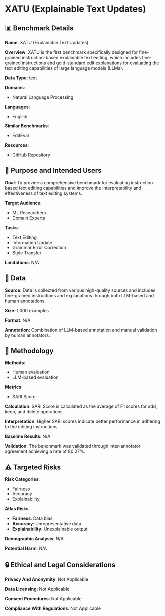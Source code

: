 # XATU (Explainable Text Updates)

## 📊 Benchmark Details

**Name**: XATU (Explainable Text Updates)

**Overview**: XATU is the first benchmark specifically designed for fine-grained instruction-based explainable text editing, which includes fine-grained instructions and gold-standard edit explanations for evaluating the text editing capabilities of large language models (LLMs).

**Data Type**: text

**Domains**:
- Natural Language Processing

**Languages**:
- English

**Similar Benchmarks**:
- EditEval

**Resources**:
- [GitHub Repository](https://github.com/megagonlabs/xatu)

## 🎯 Purpose and Intended Users

**Goal**: To provide a comprehensive benchmark for evaluating instruction-based text editing capabilities and improve the interpretability and effectiveness of text editing systems.

**Target Audience**:
- ML Researchers
- Domain Experts

**Tasks**:
- Text Editing
- Information Update
- Grammar Error Correction
- Style Transfer

**Limitations**: N/A

## 💾 Data

**Source**: Data is collected from various high-quality sources and includes fine-grained instructions and explanations through both LLM-based and human annotations.

**Size**: 1,000 examples

**Format**: N/A

**Annotation**: Combination of LLM-based annotation and manual validation by human annotators.

## 🔬 Methodology

**Methods**:
- Human evaluation
- LLM-based evaluation

**Metrics**:
- SARI Score

**Calculation**: SARI Score is calculated as the average of F1 scores for add, keep, and delete operations.

**Interpretation**: Higher SARI scores indicate better performance in adhering to the editing instructions.

**Baseline Results**: N/A

**Validation**: The benchmark was validated through inter-annotator agreement achieving a rate of 80.27%.

## ⚠️ Targeted Risks

**Risk Categories**:
- Fairness
- Accuracy
- Explainability

**Atlas Risks**:
- **Fairness**: Data bias
- **Accuracy**: Unrepresentative data
- **Explainability**: Unexplainable output

**Demographic Analysis**: N/A

**Potential Harm**: N/A

## 🔒 Ethical and Legal Considerations

**Privacy And Anonymity**: Not Applicable

**Data Licensing**: Not Applicable

**Consent Procedures**: Not Applicable

**Compliance With Regulations**: Not Applicable
